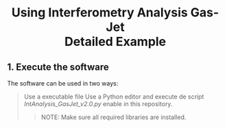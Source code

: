 # <h1 align = "center"> Using Interferometry Analysis Gas-Jet <br> Detailed Example </h1>

## 1. Execute the software
The software can be used in two ways:
> Use a executable file
> Use a Python editor and execute de script *IntAnalysis_GasJet_v2.0.py* enable in this repository.
>> NOTE: Make sure all required libraries are installed.   

